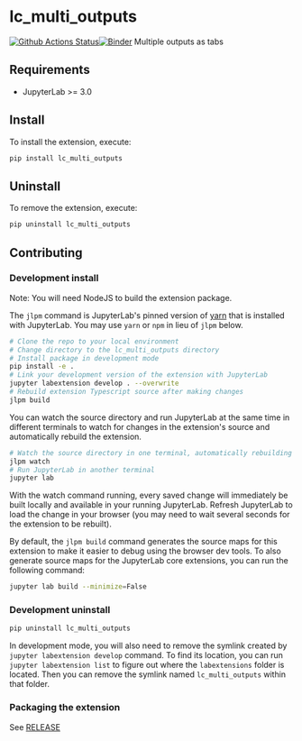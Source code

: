 # lc_multi_outputs

[![Github Actions Status](https://github.com/entap/lc_multi_outputs/workflows/Build/badge.svg)](https://github.com/entap/lc_multi_outputs/actions/workflows/build.yml)[![Binder](https://mybinder.org/badge_logo.svg)](https://mybinder.org/v2/gh/entap/lc_multi_outputs/main?urlpath=lab)
Multiple outputs as tabs

## Requirements

- JupyterLab >= 3.0

## Install

To install the extension, execute:

```bash
pip install lc_multi_outputs
```

## Uninstall

To remove the extension, execute:

```bash
pip uninstall lc_multi_outputs
```

## Contributing

### Development install

Note: You will need NodeJS to build the extension package.

The `jlpm` command is JupyterLab's pinned version of
[yarn](https://yarnpkg.com/) that is installed with JupyterLab. You may use
`yarn` or `npm` in lieu of `jlpm` below.

```bash
# Clone the repo to your local environment
# Change directory to the lc_multi_outputs directory
# Install package in development mode
pip install -e .
# Link your development version of the extension with JupyterLab
jupyter labextension develop . --overwrite
# Rebuild extension Typescript source after making changes
jlpm build
```

You can watch the source directory and run JupyterLab at the same time in different terminals to watch for changes in the extension's source and automatically rebuild the extension.

```bash
# Watch the source directory in one terminal, automatically rebuilding when needed
jlpm watch
# Run JupyterLab in another terminal
jupyter lab
```

With the watch command running, every saved change will immediately be built locally and available in your running JupyterLab. Refresh JupyterLab to load the change in your browser (you may need to wait several seconds for the extension to be rebuilt).

By default, the `jlpm build` command generates the source maps for this extension to make it easier to debug using the browser dev tools. To also generate source maps for the JupyterLab core extensions, you can run the following command:

```bash
jupyter lab build --minimize=False
```

### Development uninstall

```bash
pip uninstall lc_multi_outputs
```

In development mode, you will also need to remove the symlink created by `jupyter labextension develop`
command. To find its location, you can run `jupyter labextension list` to figure out where the `labextensions`
folder is located. Then you can remove the symlink named `lc_multi_outputs` within that folder.

### Packaging the extension

See [RELEASE](RELEASE.md)
